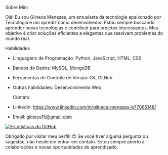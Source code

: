    Sobre Mim
   
Olá! Eu sou Gilnece Menezes, um entusiasta da tecnologia apaixonado por Tecnologia e um aprediz como desenvolvedor. Estou sempre buscando aprender novas tecnologias e contribuir para projetos interessantes. Meu objetivo é criar soluções eficientes e elegantes que resolvam problemas do mundo real.



   Habilidades
- Linguagens de Programação: Python, JavaScript, HTML, CSS
- Bancos de Dados: MySQL, MongoDB
- Ferramentas de Controle de Versão: Git, GitHub
- Outras habilidades: Desenvolvimento Web




   Contato
- LinkedIn: https://www.linkedin.com/in/gilnece-menezes-b77065148/
- Email: gilnece15@gmail.com



   
[![Estatísticas do GitHub](https://github-readme-stats.vercel.app/api?username=Gilnece)](https://github.com/Gilnece/github-readme-stats)





   Obrigado por visitar meu perfil! 😊
Se você tiver alguma pergunta ou sugestão, não hesite em entrar em contato. Estou sempre aberto a colaborações e novas oportunidades de aprendizado.
